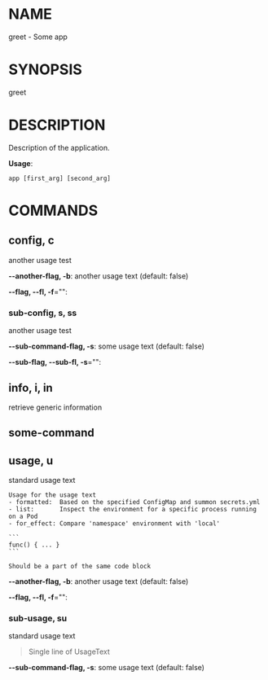 # NAME

greet - Some app

# SYNOPSIS

greet

# DESCRIPTION

Description of the application.

**Usage**:

```
app [first_arg] [second_arg]
```

# COMMANDS

## config, c

another usage test

**--another-flag, -b**: another usage text (default: false)

**--flag, --fl, -f**="": 

### sub-config, s, ss

another usage test

**--sub-command-flag, -s**: some usage text (default: false)

**--sub-flag, --sub-fl, -s**="": 

## info, i, in

retrieve generic information

## some-command


## usage, u

standard usage text

    Usage for the usage text
    - formatted:  Based on the specified ConfigMap and summon secrets.yml
    - list:       Inspect the environment for a specific process running on a Pod
    - for_effect: Compare 'namespace' environment with 'local'
    
    ```
    func() { ... }
    ```
    
    Should be a part of the same code block

**--another-flag, -b**: another usage text (default: false)

**--flag, --fl, -f**="": 

### sub-usage, su

standard usage text

>Single line of UsageText

**--sub-command-flag, -s**: some usage text (default: false)
